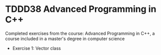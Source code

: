 # TDDD38 Advanced Programming in C++
Completed exercises from the course: Advanced Programming in C++, a course included in a master's degree in computer science

* Exercise 1: Vector class
